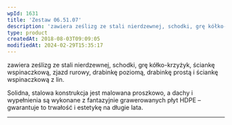```yaml
---
wpId: 1631
title: 'Zestaw 06.51.07'
description: 'zawiera ześlizg ze stali nierdzewnej, schodki, grę kółko-krzyżyk, ściankę wspinaczkową, zjazd rurowy, drabinkę poziomą, drabinkę prostą i ściankę wspinaczkową z lin. Solidna, stalowa konstrukcja jest malowana proszkowo, a dachy i wypełnienia są wykonane z fantazyjnie grawerowanych płyt HDPE – gwarantuje to trwałość i estetykę na długie lata.'
type: product
createdAt: 2018-08-03T09:09:05
modifiedAt: 2024-02-29T15:35:17
---
```



zawiera ześlizg ze stali nierdzewnej, schodki, grę kółko-krzyżyk, ściankę wspinaczkową, zjazd rurowy, drabinkę poziomą, drabinkę prostą i ściankę wspinaczkową z lin.

Solidna, stalowa konstrukcja jest malowana proszkowo, a dachy i wypełnienia są wykonane z fantazyjnie grawerowanych płyt HDPE – gwarantuje to trwałość i estetykę na długie lata.

* * *